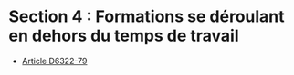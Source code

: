# Section 4 : Formations se déroulant en dehors du temps de travail

* [Article D6322-79](./LEGIARTI000021710497.md)
